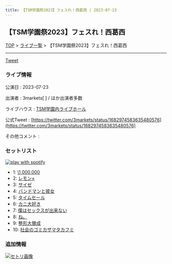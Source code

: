 ```yaml
---
title: 【TSM学園祭2023】フェスれ！西葛西 | 2023-07-23
---
```

## 【TSM学園祭2023】フェスれ！西葛西

[TOP](/setlist/) > [ライブ一覧](lives.html) > 【TSM学園祭2023】フェスれ！西葛西

___

<a href="https://twitter.com/share?ref_src=twsrc%5Etfw" data-text="3markets[ ]セットリスト > 【TSM学園祭2023】フェスれ！西葛西" class="twitter-share-button" data-via="3markets" data-hashtags="3markets" data-related="3markets" data-show-count="false">Tweet</a>

### ライブ情報

公演日
:    2023-07-23

出演者
:    3markets[ ] / ほか出演者多数

ライブハウス
:    [TSM学園内ライブホール](livehouse063.html)

公式Tweet
:    [https://twitter.com/3markets/status/1682974583635480576](https://twitter.com/3markets/status/1682974583635480576)

その他コメント
:    

### セットリスト


[![play with spotify](images/spotify-icon.png)](https://open.spotify.com/playlist/7FPi6hH3uYx22oaJ9Oa0bW)



*  1: [\1,000,000](song022.html)
*  2: [レモン×](song003.html)
*  3: [サイゼ](song004.html)
*  4: [バンドマンと彼女](song009.html)
*  5: [タイムセール](song007.html)
*  6: [カニ大好き](song079.html)
*  7: [僕はセックスが出来ない](song006.html)
*  8: [ね。](song076.html)
*  9: [整形大賛成](song005.html)
*  10: [社会のゴミカザマタカフミ](song002.html)


### 追加情報

[![セトリ画像](images/072.jpg)](images/072.jpg)





<script async src="https://platform.twitter.com/widgets.js" charset="utf-8"></script>
